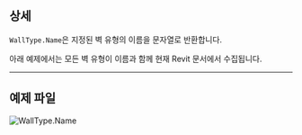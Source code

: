 ## 상세
`WallType.Name`은 지정된 벽 유형의 이름을 문자열로 반환합니다.

아래 예제에서는 모든 벽 유형이 이름과 함께 현재 Revit 문서에서 수집됩니다.
___
## 예제 파일

![WallType.Name](./Revit.Elements.WallType.Name_img.jpg)
